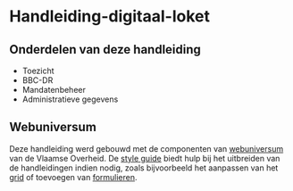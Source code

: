 # Handleiding-digitaal-loket

## Onderdelen van deze handleiding

- Toezicht
- BBC-DR
- Mandatenbeheer
- Administratieve gegevens

## Webuniversum

Deze handleiding werd gebouwd met de componenten van [webuniversum](https://overheid.vlaanderen.be/webuniversum/) van de Vlaamse Overheid. De [style guide](https://overheid.vlaanderen.be/webuniversum/v3/documentation) biedt hulp bij het uitbreiden van de handleidingen indien nodig, zoals bijvoorbeeld het aanpassen van het [grid](https://overheid.vlaanderen.be/webuniversum/v3/documentation/grid) of toevoegen van [formulieren](https://overheid.vlaanderen.be/webuniversum/v3/documentation/forms).
